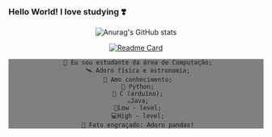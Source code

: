 ### Hello World! I love studying ❣️

<!--
**JuJubali/JuJubali** is a ✨ _special_ ✨ repository because its `README.md` (this file) appears on your GitHub profile.

Here are some ideas to get you started:

-->
<div align="center">

 ![Anurag's GitHub stats](https://github-readme-stats.vercel.app/api?username=Jujubali&theme=dark&show_icons=true)
 
  [![Readme Card](https://github-readme-stats.vercel.app/api/pin/?username=JuJubali&repo=Mathlove)](https://github.com/JuJubali/Mathlove)
 
   <div align="center" style="background: #808080;"> 

     🔭 Eu sou estudante da área de Computação;
     🛰️ Adoro física e astronomia;
     💓 Amo conhecimento;
     🐍 Python;
     🤖 C (arduíno);
     ☕Java;
     🤖Low - level;
     💻High - level;
     🐼 Fato engraçado: Adoro pandas!
  </div>
 
</div>
                       
